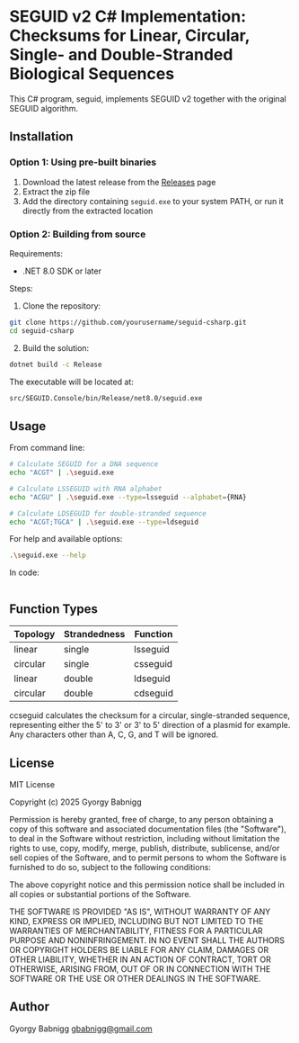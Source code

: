 # SEGUID v2 C# Implementation: Checksums for Linear, Circular, Single- and Double-Stranded Biological Sequences

This C# program, seguid, implements SEGUID v2 together with the original SEGUID algorithm.

## Installation

### Option 1: Using pre-built binaries
1. Download the latest release from the [Releases](https://github.com/seguid/seguid-csharp/releases/tag/v.1.0.0) page
2. Extract the zip file
3. Add the directory containing `seguid.exe` to your system PATH, or run it directly from the extracted location

### Option 2: Building from source
Requirements:
- .NET 8.0 SDK or later

Steps:
1. Clone the repository:
```bash
git clone https://github.com/yourusername/seguid-csharp.git
cd seguid-csharp
```

2. Build the solution:
```bash
dotnet build -c Release
```
The executable will be located at:
```bash
src/SEGUID.Console/bin/Release/net8.0/seguid.exe
```

## Usage

From command line:

```bash
# Calculate SEGUID for a DNA sequence
echo "ACGT" | .\seguid.exe

# Calculate LSSEGUID with RNA alphabet
echo "ACGU" | .\seguid.exe --type=lsseguid --alphabet={RNA}

# Calculate LDSEGUID for double-stranded sequence
echo "ACGT;TGCA" | .\seguid.exe --type=ldseguid
```

For help and available options:
```bash
.\seguid.exe --help
```


In  code:
```C#

```

## Function Types

| Topology  | Strandedness | Function  |
|-----------|--------------|-----------|
| linear    | single       | lsseguid  |
| circular  | single       | csseguid  |
| linear    | double       | ldseguid  |
| circular  | double       | cdseguid  |

ccseguid calculates the checksum for a circular, single-stranded sequence, representing either the 5' to 3' or 3' to 5' direction of a plasmid for example. Any characters other than A, C, G, and T will be ignored.


## License

MIT License

Copyright (c) 2025 Gyorgy Babnigg

Permission is hereby granted, free of charge, to any person obtaining a copy
of this software and associated documentation files (the "Software"), to deal
in the Software without restriction, including without limitation the rights
to use, copy, modify, merge, publish, distribute, sublicense, and/or sell
copies of the Software, and to permit persons to whom the Software is
furnished to do so, subject to the following conditions:

The above copyright notice and this permission notice shall be included in all
copies or substantial portions of the Software.

THE SOFTWARE IS PROVIDED "AS IS", WITHOUT WARRANTY OF ANY KIND, EXPRESS OR
IMPLIED, INCLUDING BUT NOT LIMITED TO THE WARRANTIES OF MERCHANTABILITY,
FITNESS FOR A PARTICULAR PURPOSE AND NONINFRINGEMENT. IN NO EVENT SHALL THE
AUTHORS OR COPYRIGHT HOLDERS BE LIABLE FOR ANY CLAIM, DAMAGES OR OTHER
LIABILITY, WHETHER IN AN ACTION OF CONTRACT, TORT OR OTHERWISE, ARISING FROM,
OUT OF OR IN CONNECTION WITH THE SOFTWARE OR THE USE OR OTHER DEALINGS IN THE
SOFTWARE.

## Author

Gyorgy Babnigg <gbabnigg@gmail.com>


